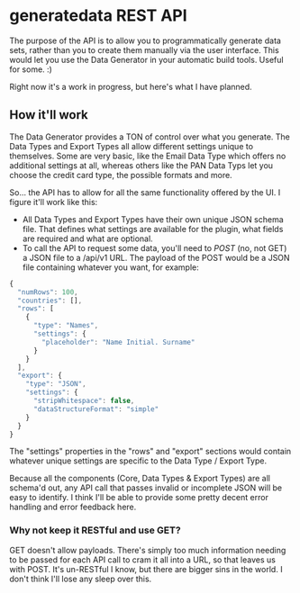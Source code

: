 # generatedata REST API

The purpose of the API is to allow you to programmatically generate data sets, rather than you to create them
manually via the user interface. This would let you use the Data Generator in your automatic build tools. Useful
for some. :)

Right now it's a work in progress, but here's what I have planned.

## How it'll work

The Data Generator provides a TON of control over what you generate. The Data Types and Export Types all allow
different settings unique to themselves. Some are very basic, like the Email Data Type which offers no additional
settings at all, whereas others like the PAN Data Typs let you choose the credit card type, the possible formats and
more.

So... the API has to allow for all the same functionality offered by the UI. I figure it'll work like this:

- All Data Types and Export Types have their own unique JSON schema file. That defines what settings are available
for the plugin, what fields are required and what are optional.
- To call the API to request some data, you'll need to *POST* (no, not GET) a JSON file to a /api/v1 URL. The payload
of the POST would be a JSON file containing whatever you want, for example:

```javascript
{
  "numRows": 100,
  "countries": [],
  "rows": [
    {
      "type": "Names",
      "settings": {
        "placeholder": "Name Initial. Surname"
      }
    }
  ],
  "export": {
    "type": "JSON",
    "settings": {
      "stripWhitespace": false,
      "dataStructureFormat": "simple"
    }
  }
}
```

The "settings" properties in the "rows" and "export" sections would contain whatever unique settings are specific
to the Data Type / Export Type.

Because all the components (Core, Data Types & Export Types) are all schema'd out, any API call that passes invalid
or incomplete JSON will be easy to identify. I think I'll be able to provide some pretty decent error handling and
error feedback here.


### Why not keep it RESTful and use GET?

GET doesn't allow payloads. There's simply too much information needing to be passed for each API call to cram it all
into a URL, so that leaves us with POST. It's un-RESTful I know, but there are bigger sins in the world. I don't think
I'll lose any sleep over this.

